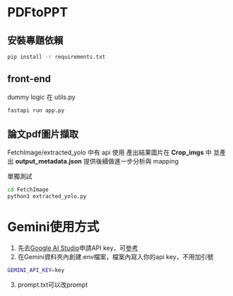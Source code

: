 # PDFtoPPT

## 安裝專題依賴
```bash
pip install -r requirements.txt
```

## front-end
dummy logic 在 utils.py
```bash
fastapi run app.py
```

## 論文pdf圖片擷取
FetchImage/extracted_yolo 中有 api 使用
產出結果圖片在 **Crop_imgs** 中
並產出 **output_metadata.json** 提供後續做進一步分析與 mapping

單獨測試
```bash
cd FetchImage
python3 extracted_yolo.py
```


# Gemini使用方式

1. 先去[Google AI Studio](https://aistudio.google.com/u/3/prompts/new_chat)申請API key，可[參考](https://ai.google.dev/gemini-api/docs?hl=zh-tw)
2. 在Gemini資料夾內創建.env檔案，檔案內寫入你的api key，不用加引號
```bash
GEMINI_API_KEY=key
```
3. prompt.txt可以改prompt